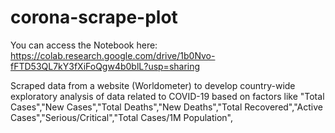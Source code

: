 # corona-scrape-plot
 
You can access the Notebook here:
https://colab.research.google.com/drive/1b0Nvo-fFTD53QL7kY3fXiFoQgw4b0blL?usp=sharing

Scraped data from a website (Worldometer) to develop country-wide exploratory analysis of data related to COVID-19 based on factors like "Total Cases","New Cases","Total Deaths","New Deaths","Total Recovered","Active Cases","Serious/Critical","Total Cases/1M Population",
